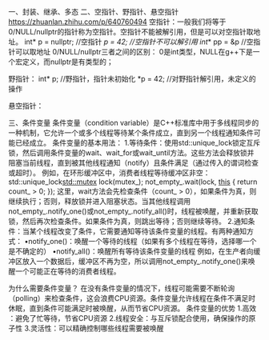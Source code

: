 一、封装、继承、多态
二、空指针、野指针、悬空指针
https://zhuanlan.zhihu.com/p/640760494
空指针：一般我们将等于0/NULL/nullptr的指针称为空指针。空指针不能被解引用，但是可以对空指针取地址。
int* p = nullptr;    //空指针
*p = 42;    //空指针不可以解引用
int** pp = &p    //空指针可以取地址
0/NULL/nullptr三者之间的区别：
0是int类型，NULL在g++下是一个宏定义，而nullptr是有类型的；

野指针：
int* p;        //野指针，指针未初始化
*p = 42;    //对野指针解引用，未定义的操作

悬空指针：


三、条件变量
条件变量（condition variable）是C++标准库中用于多线程同步的一种机制，它允许一个或多个线程等待某个条件成立，直到另一个线程通知条件可能已经成立。
条件变量的基本用法：
1.
​​等待条件​​：使用std::unique_lock锁定互斥锁，然后调用条件变量的wait、wait_for或wait_until方法。这些方法会释放锁并阻塞当前线程，直到被其他线程通知（notify）且条件满足（通过传入的谓词检查或超时）。
例如，在环形缓冲区中，消费者线程等待缓冲区非空：
std::unique_lock<std::mutex> lock(mutex_);
not_empty_.wait(lock, [this]() { return count_ > 0; });
这里，wait方法会先检查条件（count_ > 0），如果条件为真，则继续执行；否则，释放锁并进入阻塞状态。当其他线程调用not_empty_.notify_one()或not_empty_.notify_all()时，线程被唤醒，并重新获取锁，然后再次检查条件。如果条件为真，则跳出等待；否则继续等待。
2.
​​通知条件​​：当某个线程改变了条件，它需要通知等待该条件变量的线程。有两种通知方式：
•notify_one()：唤醒一个等待的线程（如果有多个线程在等待，选择哪一个是不确定的）
•notify_all()：唤醒所有等待该条件变量的线程
例如，在生产者向缓冲区放入一个数据后，缓冲区不再为空，所以调用not_empty_.notify_one()来唤醒一个可能正在等待的消费者线程。

为什么需要条件变量？
在没有条件变量的情况下，线程可能需要不断轮询（polling）来检查条件，这会浪费CPU资源。条件变量允许线程在条件不满足时休眠，直到条件可能满足时被唤醒，从而节省CPU资源。
条件变量的优势
1.​​高效​​：避免了忙等待，节省CPU资源
2.线程安全​​：与互斥锁配合使用，确保操作的原子性
3.灵活性​​：可以精确控制哪些线程需要被唤醒

